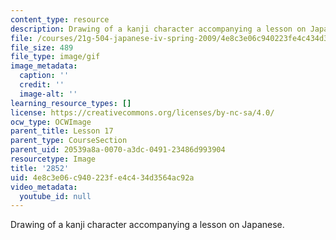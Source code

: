 ```yaml
---
content_type: resource
description: Drawing of a kanji character accompanying a lesson on Japanese.
file: /courses/21g-504-japanese-iv-spring-2009/4e8c3e06c940223fe4c434d3564ac92a_2852.gif
file_size: 489
file_type: image/gif
image_metadata:
  caption: ''
  credit: ''
  image-alt: ''
learning_resource_types: []
license: https://creativecommons.org/licenses/by-nc-sa/4.0/
ocw_type: OCWImage
parent_title: Lesson 17
parent_type: CourseSection
parent_uid: 20539a8a-0070-a3dc-0491-23486d993904
resourcetype: Image
title: '2852'
uid: 4e8c3e06-c940-223f-e4c4-34d3564ac92a
video_metadata:
  youtube_id: null
---
```

Drawing of a kanji character accompanying a lesson on Japanese.